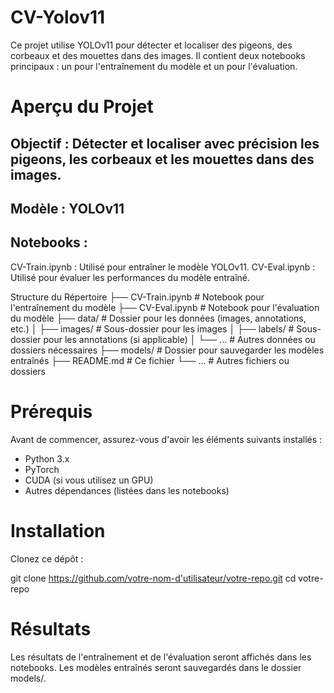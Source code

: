 # CV-Yolov11

Ce projet utilise YOLOv11 pour détecter et localiser des pigeons, des corbeaux et des mouettes dans des images. Il contient deux notebooks principaux : un pour l'entraînement du modèle et un pour l'évaluation.

# Aperçu du Projet

## Objectif : Détecter et localiser avec précision les pigeons, les corbeaux et les mouettes dans des images.
## Modèle : YOLOv11
## Notebooks :
CV-Train.ipynb : Utilisé pour entraîner le modèle YOLOv11.
CV-Eval.ipynb : Utilisé pour évaluer les performances du modèle entraîné.

Structure du Répertoire
├── CV-Train.ipynb    # Notebook pour l'entraînement du modèle
├── CV-Eval.ipynb     # Notebook pour l'évaluation du modèle
├── data/             # Dossier pour les données (images, annotations, etc.)
│   ├── images/       # Sous-dossier pour les images
│   ├── labels/       # Sous-dossier pour les annotations (si applicable)
│   └── ...           # Autres données ou dossiers nécessaires
├── models/           # Dossier pour sauvegarder les modèles entraînés
├── README.md         # Ce fichier
└── ...               # Autres fichiers ou dossiers

# Prérequis
Avant de commencer, assurez-vous d'avoir les éléments suivants installés :

- Python 3.x
- PyTorch
- CUDA (si vous utilisez un GPU)
- Autres dépendances (listées dans les notebooks)

# Installation
Clonez ce dépôt :

git clone https://github.com/votre-nom-d'utilisateur/votre-repo.git
cd votre-repo

# Résultats
Les résultats de l'entraînement et de l'évaluation seront affichés dans les notebooks. Les modèles entraînés seront sauvegardés dans le dossier models/.
